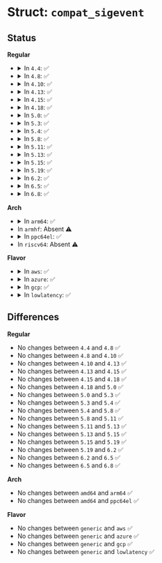 # Struct: <code>compat_sigevent</code>

## Status
<b>Regular</b>
<ul>
<li>
<details>
<summary>In <code>4.4</code>: ✅</summary>

```c
struct compat_sigevent {
    compat_sigval_t sigev_value;
    compat_int_t sigev_signo;
    compat_int_t sigev_notify;
    union (anon) _sigev_un;
};
```
</details>
</li>
<li>
<details>
<summary>In <code>4.8</code>: ✅</summary>

```c
struct compat_sigevent {
    compat_sigval_t sigev_value;
    compat_int_t sigev_signo;
    compat_int_t sigev_notify;
    union (anon) _sigev_un;
};
```
</details>
</li>
<li>
<details>
<summary>In <code>4.10</code>: ✅</summary>

```c
struct compat_sigevent {
    compat_sigval_t sigev_value;
    compat_int_t sigev_signo;
    compat_int_t sigev_notify;
    union (anon) _sigev_un;
};
```
</details>
</li>
<li>
<details>
<summary>In <code>4.13</code>: ✅</summary>

```c
struct compat_sigevent {
    compat_sigval_t sigev_value;
    compat_int_t sigev_signo;
    compat_int_t sigev_notify;
    union (anon) _sigev_un;
};
```
</details>
</li>
<li>
<details>
<summary>In <code>4.15</code>: ✅</summary>

```c
struct compat_sigevent {
    compat_sigval_t sigev_value;
    compat_int_t sigev_signo;
    compat_int_t sigev_notify;
    union (anon) _sigev_un;
};
```
</details>
</li>
<li>
<details>
<summary>In <code>4.18</code>: ✅</summary>

```c
struct compat_sigevent {
    compat_sigval_t sigev_value;
    compat_int_t sigev_signo;
    compat_int_t sigev_notify;
    union (anon) _sigev_un;
};
```
</details>
</li>
<li>
<details>
<summary>In <code>5.0</code>: ✅</summary>

```c
struct compat_sigevent {
    compat_sigval_t sigev_value;
    compat_int_t sigev_signo;
    compat_int_t sigev_notify;
    union (anon) _sigev_un;
};
```
</details>
</li>
<li>
<details>
<summary>In <code>5.3</code>: ✅</summary>

```c
struct compat_sigevent {
    compat_sigval_t sigev_value;
    compat_int_t sigev_signo;
    compat_int_t sigev_notify;
    union (anon) _sigev_un;
};
```
</details>
</li>
<li>
<details>
<summary>In <code>5.4</code>: ✅</summary>

```c
struct compat_sigevent {
    compat_sigval_t sigev_value;
    compat_int_t sigev_signo;
    compat_int_t sigev_notify;
    union (anon) _sigev_un;
};
```
</details>
</li>
<li>
<details>
<summary>In <code>5.8</code>: ✅</summary>

```c
struct compat_sigevent {
    compat_sigval_t sigev_value;
    compat_int_t sigev_signo;
    compat_int_t sigev_notify;
    union (anon) _sigev_un;
};
```
</details>
</li>
<li>
<details>
<summary>In <code>5.11</code>: ✅</summary>

```c
struct compat_sigevent {
    compat_sigval_t sigev_value;
    compat_int_t sigev_signo;
    compat_int_t sigev_notify;
    union (anon) _sigev_un;
};
```
</details>
</li>
<li>
<details>
<summary>In <code>5.13</code>: ✅</summary>

```c
struct compat_sigevent {
    compat_sigval_t sigev_value;
    compat_int_t sigev_signo;
    compat_int_t sigev_notify;
    union (anon) _sigev_un;
};
```
</details>
</li>
<li>
<details>
<summary>In <code>5.15</code>: ✅</summary>

```c
struct compat_sigevent {
    compat_sigval_t sigev_value;
    compat_int_t sigev_signo;
    compat_int_t sigev_notify;
    union (anon) _sigev_un;
};
```
</details>
</li>
<li>
<details>
<summary>In <code>5.19</code>: ✅</summary>

```c
struct compat_sigevent {
    compat_sigval_t sigev_value;
    compat_int_t sigev_signo;
    compat_int_t sigev_notify;
    union (anon) _sigev_un;
};
```
</details>
</li>
<li>
<details>
<summary>In <code>6.2</code>: ✅</summary>

```c
struct compat_sigevent {
    compat_sigval_t sigev_value;
    compat_int_t sigev_signo;
    compat_int_t sigev_notify;
    union (anon) _sigev_un;
};
```
</details>
</li>
<li>
<details>
<summary>In <code>6.5</code>: ✅</summary>

```c
struct compat_sigevent {
    compat_sigval_t sigev_value;
    compat_int_t sigev_signo;
    compat_int_t sigev_notify;
    union (anon) _sigev_un;
};
```
</details>
</li>
<li>
<details>
<summary>In <code>6.8</code>: ✅</summary>

```c
struct compat_sigevent {
    compat_sigval_t sigev_value;
    compat_int_t sigev_signo;
    compat_int_t sigev_notify;
    union (anon) _sigev_un;
};
```
</details>
</li>
</ul>
<b>Arch</b>
<ul>
<li>
<details>
<summary>In <code>arm64</code>: ✅</summary>

```c
struct compat_sigevent {
    compat_sigval_t sigev_value;
    compat_int_t sigev_signo;
    compat_int_t sigev_notify;
    union (anon) _sigev_un;
};
```
</details>
</li>
<li>
In <code>armhf</code>: Absent ⚠️
</li>
<li>
<details>
<summary>In <code>ppc64el</code>: ✅</summary>

```c
struct compat_sigevent {
    compat_sigval_t sigev_value;
    compat_int_t sigev_signo;
    compat_int_t sigev_notify;
    union (anon) _sigev_un;
};
```
</details>
</li>
<li>
In <code>riscv64</code>: Absent ⚠️
</li>
</ul>
<b>Flavor</b>
<ul>
<li>
<details>
<summary>In <code>aws</code>: ✅</summary>

```c
struct compat_sigevent {
    compat_sigval_t sigev_value;
    compat_int_t sigev_signo;
    compat_int_t sigev_notify;
    union (anon) _sigev_un;
};
```
</details>
</li>
<li>
<details>
<summary>In <code>azure</code>: ✅</summary>

```c
struct compat_sigevent {
    compat_sigval_t sigev_value;
    compat_int_t sigev_signo;
    compat_int_t sigev_notify;
    union (anon) _sigev_un;
};
```
</details>
</li>
<li>
<details>
<summary>In <code>gcp</code>: ✅</summary>

```c
struct compat_sigevent {
    compat_sigval_t sigev_value;
    compat_int_t sigev_signo;
    compat_int_t sigev_notify;
    union (anon) _sigev_un;
};
```
</details>
</li>
<li>
<details>
<summary>In <code>lowlatency</code>: ✅</summary>

```c
struct compat_sigevent {
    compat_sigval_t sigev_value;
    compat_int_t sigev_signo;
    compat_int_t sigev_notify;
    union (anon) _sigev_un;
};
```
</details>
</li>
</ul>

## Differences
<b>Regular</b>
<ul>
<li>
No changes between <code>4.4</code> and <code>4.8</code> ✅
</li>
<li>
No changes between <code>4.8</code> and <code>4.10</code> ✅
</li>
<li>
No changes between <code>4.10</code> and <code>4.13</code> ✅
</li>
<li>
No changes between <code>4.13</code> and <code>4.15</code> ✅
</li>
<li>
No changes between <code>4.15</code> and <code>4.18</code> ✅
</li>
<li>
No changes between <code>4.18</code> and <code>5.0</code> ✅
</li>
<li>
No changes between <code>5.0</code> and <code>5.3</code> ✅
</li>
<li>
No changes between <code>5.3</code> and <code>5.4</code> ✅
</li>
<li>
No changes between <code>5.4</code> and <code>5.8</code> ✅
</li>
<li>
No changes between <code>5.8</code> and <code>5.11</code> ✅
</li>
<li>
No changes between <code>5.11</code> and <code>5.13</code> ✅
</li>
<li>
No changes between <code>5.13</code> and <code>5.15</code> ✅
</li>
<li>
No changes between <code>5.15</code> and <code>5.19</code> ✅
</li>
<li>
No changes between <code>5.19</code> and <code>6.2</code> ✅
</li>
<li>
No changes between <code>6.2</code> and <code>6.5</code> ✅
</li>
<li>
No changes between <code>6.5</code> and <code>6.8</code> ✅
</li>
</ul>
<b>Arch</b>
<ul>
<li>
No changes between <code>amd64</code> and <code>arm64</code> ✅
</li>
<li>
No changes between <code>amd64</code> and <code>ppc64el</code> ✅
</li>
</ul>
<b>Flavor</b>
<ul>
<li>
No changes between <code>generic</code> and <code>aws</code> ✅
</li>
<li>
No changes between <code>generic</code> and <code>azure</code> ✅
</li>
<li>
No changes between <code>generic</code> and <code>gcp</code> ✅
</li>
<li>
No changes between <code>generic</code> and <code>lowlatency</code> ✅
</li>
</ul>
